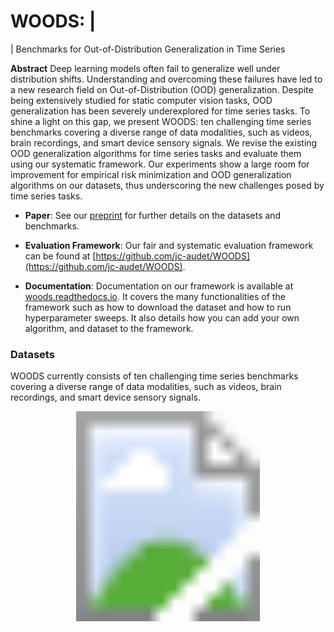 # WOODS: |
| Benchmarks for Out-of-Distribution Generalization in Time Series

**Abstract** Deep learning models often fail to generalize well under distribution shifts. Understanding and overcoming these failures have led to a new research field on Out-of-Distribution (OOD) generalization. Despite being extensively studied for static computer vision tasks, OOD generalization has been severely underexplored for time series tasks. To shine a light on this gap, we present WOODS: ten challenging time series benchmarks covering a diverse range of data modalities, such as videos, brain recordings, and smart device sensory signals. We revise the existing OOD generalization algorithms for time series tasks and evaluate them using our systematic framework. Our experiments show a large room for improvement for empirical risk minimization and OOD generalization algorithms on our datasets, thus underscoring the new challenges posed by time series tasks.

- **Paper**: See our [preprint](https://arxiv.org/abs/2203.09978) for further details on the datasets and benchmarks.

- **Evaluation Framework**: Our fair and systematic evaluation framework can be found at [https://github.com/jc-audet/WOODS](https://github.com/jc-audet/WOODS).

- **Documentation**: Documentation on our framework is available at [woods.readthedocs.io](https://woods.readthedocs.io/en/latest/index.html). It covers the many functionalities of the framework such as how to download the dataset and how to run hyperparameter sweeps. It also details how you can add your own algorithm, and dataset to the framework.


### Datasets

WOODS currently consists of ten challenging time series benchmarks covering a diverse range of data modalities, such as videos, brain recordings, and smart device sensory signals.

<svg version="1.1" xmlns="http://www.w3.org/2000/svg" xmlns:xlink="http://www.w3.org/1999/xlink" viewBox="0 0 3600 2400">
  <image width="3600" height="2400" xlink:href="assets/Dataset_summary.png"></image>
</svg>

<br/><br/>


